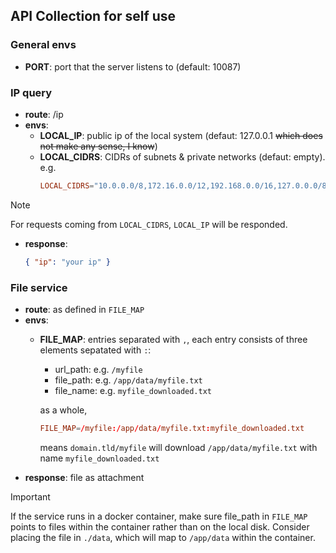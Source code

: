 ## API Collection for self use

### General envs

- **PORT**: port that the server listens to (default: 10087)

### IP query

- **route**: /ip
- **envs**:
    - **LOCAL_IP**: public ip of the local system (defaut: 127.0.0.1 <s>which does not make any sense, I know</s>)
    - **LOCAL_CIDRS**: CIDRs of subnets & private networks (defaut: empty). e.g.
        ```conf
        LOCAL_CIDRS="10.0.0.0/8,172.16.0.0/12,192.168.0.0/16,127.0.0.0/8,::1/128,fe80::/10,fc00::/7,fd00::/8"
        ```
> [!NOTE]
>
> For requests coming from `LOCAL_CIDRS`, `LOCAL_IP` will be responded.
- **response**:
    ```json
    { "ip": "your ip" }
    ```

### File service

- **route**: as defined in `FILE_MAP`
- **envs**:
    - **FILE_MAP**: entries separated with `,`, each entry consists of three elements sepatated with `:`:
        - url_path: e.g. `/myfile`
        - file_path: e.g. `/app/data/myfile.txt`
        - file_name: e.g. `myfile_downloaded.txt`

        as a whole,
        ```conf
        FILE_MAP=/myfile:/app/data/myfile.txt:myfile_downloaded.txt
        ```
        means `domain.tld/myfile` will download `/app/data/myfile.txt` with name `myfile_downloaded.txt`
- **response**: file as attachment
> [!IMPORTANT]
>
> If the service runs in a docker container, make sure file_path in `FILE_MAP` points to files within the container rather than on the local disk. Consider placing the file in `./data`, which will map to `/app/data` within the container.
